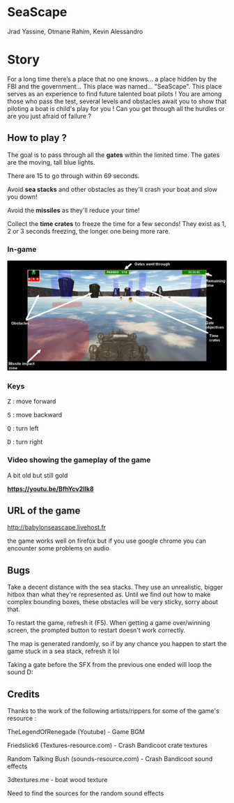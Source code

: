 # SeaScape 


Jrad Yassine,
Otmane Rahim,
Kevin Alessandro


# Story

For a long time there’s a place that no one knows... a place hidden by the FBI and the government... This place was named... "SeaScape". This place serves as an experience to find future talented boat pilots ! You are among those who pass the test, several levels and obstacles await you to show that piloting a boat is child's play for you ! Can you get through all the hurdles or are you just afraid of failure ?

## How to play ?



The goal is to pass through all the **gates** within the limited time. The gates are the moving, tall blue lights.

There are 15 to go through within 69 seconds.

Avoid **sea stacks** and other obstacles as they'll crash your boat and slow you down!

Avoid the **missiles** as they'll reduce your time!

Collect the **time crates** to freeze the time for a few seconds! They exist as 1, 2 or 3 seconds freezing, the longer one being more rare.

### In-game

![in-game guide](in_game_interface.jpg)

### Keys

<kbd>Z</kbd> : move forward

<kbd>S</kbd> : move backward

<kbd>Q</kbd> : turn left

<kbd>D</kbd> : turn right

### Video showing the gameplay of the game

A bit old but still gold

**https://youtu.be/BfhYcv2lIk8**

## URL of the game

http://babylonseascape.livehost.fr

the game works well on firefox but if you use google chrome you can encounter some problems on audio



## Bugs

Take a decent distance with the sea stacks. They use an unrealistic, bigger hitbox than what they're represented as. Until we find out how to make complex bounding boxes, these obstacles will be very sticky, sorry about that. 


To restart the game, refresh it (F5). When getting a game over/winning screen, the prompted button to restart doesn't work correctly.

The map is generated randomly, so if by any chance you happen to start the game stuck in a sea stack, refresh it lol

Taking a gate before the SFX from the previous one ended will loop the sound D:



## Credits

Thanks to the work of the following artists/rippers for some of the game's resource :

TheLegendOfRenegade (Youtube) - Game BGM

Friedslick6 (Textures-resource.com) - Crash Bandicoot crate textures

Random Talking Bush (sounds-resource.com) - Crash Bandicoot sound effects

3dtextures.me - boat wood texture



Need to find the sources for the random sound effects